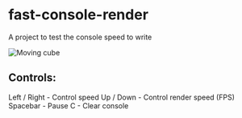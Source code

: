 # fast-console-render
A project to test the console speed to write

![Moving cube](https://media.giphy.com/media/vFKqnCdLPNOKc/giphy.gif)

## Controls:
Left / Right - Control speed
Up / Down - Control render speed (FPS)
Spacebar - Pause
C - Clear console
